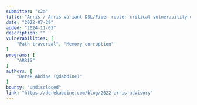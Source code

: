 ```yaml
---
submitter: "c2a"
title: "Arris / Arris-variant DSL/Fiber router critical vulnerability exposure"
date: "2022-07-29"
added: "2024-11-03"
description: ""
vulnerabilities: [
    "Path traversal", "Memory corruption"
]
programs: [
    "ARRIS"
]
authors: [
    "Derek Abdine (@dabdine)"
]
bounty: "undisclosed"
link: "https://derekabdine.com/blog/2022-arris-advisory"
---
```




